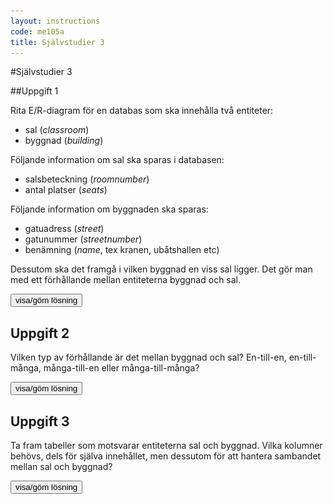 ```yaml
---
layout: instructions
code: me105a
title: Självstudier 3
---
```


<style>
table {border-collapse: collapse;font-size:smaller}
th, td {border: 1px solid #BBBBBB}
th, td {text-align:left}
th, td {padding: 6px;}
</style>

<script>
  var toggle = function(id) {
  var mydiv = document.getElementById(id);
  if (mydiv.style.display === 'block' || mydiv.style.display === '')
    mydiv.style.display = 'none';
  else
    mydiv.style.display = 'block'
  }
</script>

#Självstudier 3


##Uppgift 1

Rita E/R-diagram för en databas som ska innehålla två entiteter:

- sal (*classroom*)
- byggnad (*building*)

Följande information om sal ska sparas i databasen:

- salsbeteckning (*roomnumber*)
- antal platser (*seats*)

Följande information om byggnaden ska sparas:

- gatuadress (*street*)
- gatunummer (*streetnumber*)
- benämning (*name*, tex kranen, ubåtshallen etc)

Dessutom ska det framgå i vilken byggnad en viss sal ligger. Det gör man med ett förhållande mellan entiteterna byggnad och sal.

<!--START SHOW/HIDE-->
<input type="button" value="visa/göm lösning" onclick="toggle('answer1');">

<div id="answer1" style="display:none">

<p><img src="im3/er.png"></p>

</div>
<!--END SHOW/HIDE-->

## Uppgift 2

Vilken typ av förhållande är det mellan byggnad och sal? En-till-en, en-till-många, många-till-en eller många-till-många?

<!--START SHOW/HIDE-->
<input type="button" value="visa/göm lösning" onclick="toggle('answer2');">

<div id="answer2" style="display:none">

<p>Mellan byggnad och sal är sambandet <b>en-till-många</b>: En byggnad kan innehålla många salar. (Mellan sal och byggnad är sambandet <b>många-till-en</b>).</p>

</div>
<!--END SHOW/HIDE-->



## Uppgift 3

Ta fram tabeller som motsvarar entiteterna sal och byggnad. Vilka kolumner behövs, dels för själva innehållet, men dessutom för att hantera sambandet mellan sal och byggnad?

<!--START SHOW/HIDE-->
<input type="button" value="visa/göm lösning" onclick="toggle('answer3');">

<div id="answer3" style="display:none">

<p>Vi ser direkt i ER-diagrammet att tabellen <b>classroom</b> behöver kolumnerna <b>id</b>, <b>seats</b> och <b>roomnumber</b>. Dessutom behövs kolumnen <b>buildingid</b> för att koppla ett visst rum till en viss byggnad. </p>

<p>Tabellen <b>building</b> behöver kolumnerna <b>id</b>, <b>name</b>, <b>street</b> och <b>streetnumber</b>. Här behövs ingen extra kolumn. </p>

</div>
<!--END SHOW/HIDE-->

